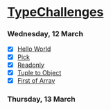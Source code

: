 # [TypeChallenges](https://github.com/type-challenges/type-challenges)

### Wednesday, 12 March

- [x] [Hello World](https://github.com/type-challenges/type-challenges/blob/main/questions/00013-warm-hello-world/README.md)
- [x] [Pick](https://github.com/type-challenges/type-challenges/blob/main/questions/00004-easy-pick/README.md)
- [x] [Readonly](https://github.com/type-challenges/type-challenges)
- [x] [Tuple to Object](https://github.com/type-challenges/type-challenges/blob/main/questions/00011-easy-tuple-to-object/README.md)
- [x] [First of Array](https://github.com/type-challenges/type-challenges/blob/main/questions/00014-easy-first/README.md)

### Thursday, 13 March
